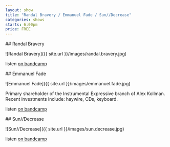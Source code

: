 ```yaml
---
layout: show
title: "Randal Bravery / Emmanuel Fade / Sun//Decrease"
categories: shows
starts: 6:00pm
price: FREE
---
```


<div class="artist" markdown="1">
## Randal Bravery

![Randal Bravery]({{ site.url }}/images/randal.bravery.jpg)

listen [on bandcamp][rbbandcamp]
</div>

<div class="artist" markdown="1">
## Emmanuel Fade

![Emmanuel Fade]({{ site.url }}/images/emmanuel.fade.jpg)

Primary shareholder of the Instrumental Expressive branch of Alex Kollman. Recent investments include: haywire, CDs, keyboard.

listen [on bandcamp][efbandcamp]
</div>

<div class="artist" markdown="1">
## Sun//Decrease

![Sun//Decrease]({{ site.url }}/images/sun.decrease.jpg)

listen [on bandcamp][sdbandcamp]
</div>

[rbbandcamp]: https://randalbravery.bandcamp.com/
[efbandcamp]: https://superiorhurter.bandcamp.com/
[sdbandcamp]: https://wctank.bandcamp.com/album/modesty-oppression-exhaustion

